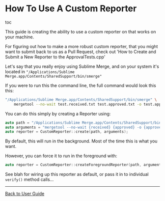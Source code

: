 <a id="top"></a>

# How To Use A Custom Reporter

toc

This guide is creating the ability to use a custom reporter on that works on your machine.

For figuring out how to make a more robust custom reporter, that you might want to submit back to us as a Pull Request, check out 'How to Create and Submit a New Reporter to the ApprovalTests.cpp'

Let's say that you really enjoy using Sublime Merge, and on your system it's located in `"/Applications/Sublime Merge.app/Contents/SharedSupport/bin/smerge"`

If you were to run this the command line, the full command would look this this:

```bash
"/Applications/Sublime Merge.app/Contents/SharedSupport/bin/smerge" \
    mergetool --no-wait test.received.txt test.approved.txt -o test.approved.txt
```

You can do this simply by creating a Reporter using:

```c++
auto path = "/Applications/Sublime Merge.app/Contents/SharedSupport/bin/smerge";
auto arguments = "mergetool --no-wait {received} {approved} -o {approved}";
auto reporter = CustomReporter::create(path, arguments);
```

By default, this will run in the background. Most of the time this is what you want.

However, you can force it to run in the foreground with:

```c++
auto reporter = CustomReporter::createForegroundReporter(path, arguments);
```

See blah for wiring up this reporter as default, or pass it in to individual `verify()` method calls...

---

[Back to User Guide](/doc/README.md#top)
